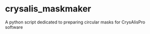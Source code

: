 # crysalis_maskmaker
A python script dedicated to preparing circular masks for CrysAlisPro software
